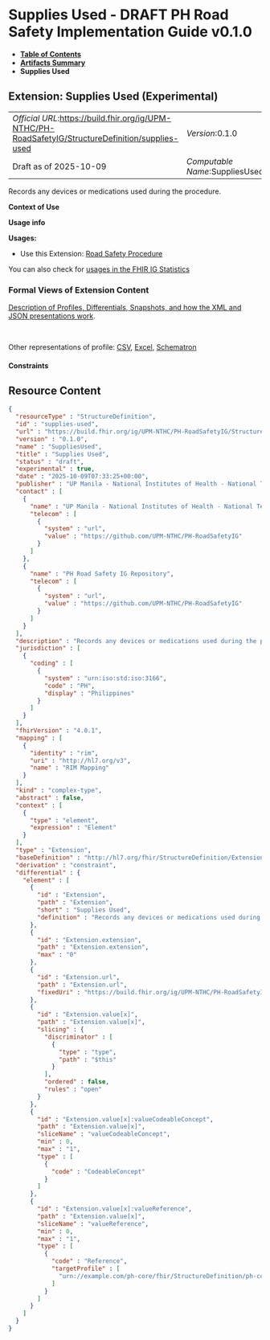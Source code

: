 # Supplies Used - DRAFT PH Road Safety Implementation Guide v0.1.0

* [**Table of Contents**](toc.md)
* [**Artifacts Summary**](artifacts.md)
* **Supplies Used**

## Extension: Supplies Used (Experimental) 

| | |
| :--- | :--- |
| *Official URL*:https://build.fhir.org/ig/UPM-NTHC/PH-RoadSafetyIG/StructureDefinition/supplies-used | *Version*:0.1.0 |
| Draft as of 2025-10-09 | *Computable Name*:SuppliesUsed |

Records any devices or medications used during the procedure.

**Context of Use**

**Usage info**

**Usages:**

* Use this Extension: [Road Safety Procedure](StructureDefinition-RS-Procedure.md)

You can also check for [usages in the FHIR IG Statistics](https://packages2.fhir.org/xig/example.fhir.ph.roadsafety|current/StructureDefinition/supplies-used)

### Formal Views of Extension Content

 [Description of Profiles, Differentials, Snapshots, and how the XML and JSON presentations work](http://build.fhir.org/ig/FHIR/ig-guidance/readingIgs.html#structure-definitions). 

 

Other representations of profile: [CSV](StructureDefinition-supplies-used.csv), [Excel](StructureDefinition-supplies-used.xlsx), [Schematron](StructureDefinition-supplies-used.sch) 

#### Constraints



## Resource Content

```json
{
  "resourceType" : "StructureDefinition",
  "id" : "supplies-used",
  "url" : "https://build.fhir.org/ig/UPM-NTHC/PH-RoadSafetyIG/StructureDefinition/supplies-used",
  "version" : "0.1.0",
  "name" : "SuppliesUsed",
  "title" : "Supplies Used",
  "status" : "draft",
  "experimental" : true,
  "date" : "2025-10-09T07:33:25+00:00",
  "publisher" : "UP Manila - National Institutes of Health - National Telehealth Center",
  "contact" : [
    {
      "name" : "UP Manila - National Institutes of Health - National Telehealth Center",
      "telecom" : [
        {
          "system" : "url",
          "value" : "https://github.com/UPM-NTHC/PH-RoadSafetyIG"
        }
      ]
    },
    {
      "name" : "PH Road Safety IG Repository",
      "telecom" : [
        {
          "system" : "url",
          "value" : "https://github.com/UPM-NTHC/PH-RoadSafetyIG"
        }
      ]
    }
  ],
  "description" : "Records any devices or medications used during the procedure.",
  "jurisdiction" : [
    {
      "coding" : [
        {
          "system" : "urn:iso:std:iso:3166",
          "code" : "PH",
          "display" : "Philippines"
        }
      ]
    }
  ],
  "fhirVersion" : "4.0.1",
  "mapping" : [
    {
      "identity" : "rim",
      "uri" : "http://hl7.org/v3",
      "name" : "RIM Mapping"
    }
  ],
  "kind" : "complex-type",
  "abstract" : false,
  "context" : [
    {
      "type" : "element",
      "expression" : "Element"
    }
  ],
  "type" : "Extension",
  "baseDefinition" : "http://hl7.org/fhir/StructureDefinition/Extension",
  "derivation" : "constraint",
  "differential" : {
    "element" : [
      {
        "id" : "Extension",
        "path" : "Extension",
        "short" : "Supplies Used",
        "definition" : "Records any devices or medications used during the procedure."
      },
      {
        "id" : "Extension.extension",
        "path" : "Extension.extension",
        "max" : "0"
      },
      {
        "id" : "Extension.url",
        "path" : "Extension.url",
        "fixedUri" : "https://build.fhir.org/ig/UPM-NTHC/PH-RoadSafetyIG/StructureDefinition/supplies-used"
      },
      {
        "id" : "Extension.value[x]",
        "path" : "Extension.value[x]",
        "slicing" : {
          "discriminator" : [
            {
              "type" : "type",
              "path" : "$this"
            }
          ],
          "ordered" : false,
          "rules" : "open"
        }
      },
      {
        "id" : "Extension.value[x]:valueCodeableConcept",
        "path" : "Extension.value[x]",
        "sliceName" : "valueCodeableConcept",
        "min" : 0,
        "max" : "1",
        "type" : [
          {
            "code" : "CodeableConcept"
          }
        ]
      },
      {
        "id" : "Extension.value[x]:valueReference",
        "path" : "Extension.value[x]",
        "sliceName" : "valueReference",
        "min" : 0,
        "max" : "1",
        "type" : [
          {
            "code" : "Reference",
            "targetProfile" : [
              "urn://example.com/ph-core/fhir/StructureDefinition/ph-core-medication"
            ]
          }
        ]
      }
    ]
  }
}

```
